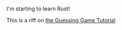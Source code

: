 I'm starting to learn Rust!

This is a riff on [the Guessing Game Tutorial](https://doc.rust-lang.org/book/first-edition/guessing-game.html)
